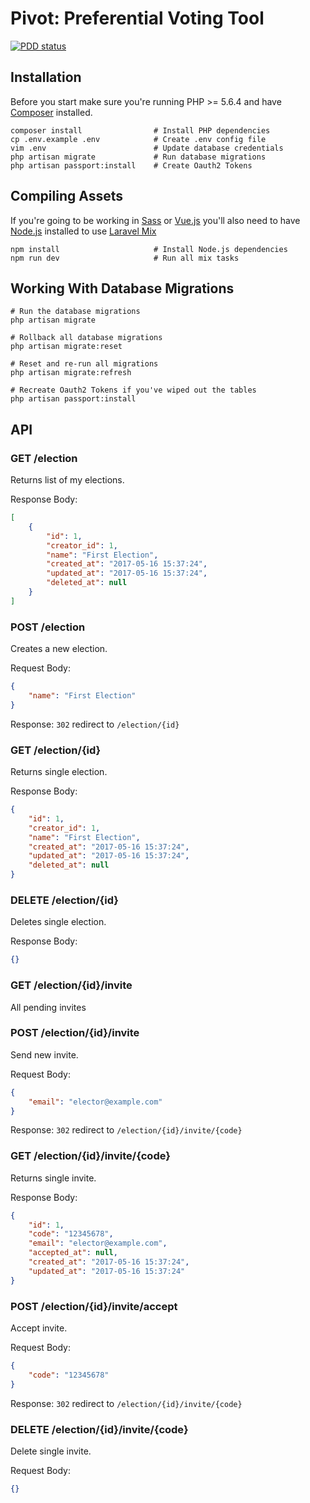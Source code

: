 # Pivot: Preferential Voting Tool

[![PDD status](http://www.0pdd.com/svg?name=pivot-libre/pivot)](http://www.0pdd.com/p?name=pivot-libre/pivot)

## Installation

Before you start make sure you're running PHP >= 5.6.4 and have
[Composer](https://getcomposer.org/download/) installed.

```shell
composer install                # Install PHP dependencies
cp .env.example .env            # Create .env config file
vim .env                        # Update database credentials
php artisan migrate             # Run database migrations
php artisan passport:install    # Create Oauth2 Tokens
```

## Compiling Assets

If you're going to be working in [Sass](http://sass-lang.com/) or
[Vue.js](https://vuejs.org/) you'll also need to have
[Node.js](https://nodejs.org/en/) installed to use
[Laravel Mix](https://laravel.com/docs/5.4/mix)

```shell
npm install                     # Install Node.js dependencies
npm run dev                     # Run all mix tasks
```

## Working With Database Migrations

```shell
# Run the database migrations
php artisan migrate

# Rollback all database migrations
php artisan migrate:reset

# Reset and re-run all migrations
php artisan migrate:refresh

# Recreate Oauth2 Tokens if you've wiped out the tables
php artisan passport:install
```

## API

### GET /election

Returns list of my elections.

Response Body:

```json
[
    {
        "id": 1,
        "creator_id": 1,
        "name": "First Election",
        "created_at": "2017-05-16 15:37:24",
        "updated_at": "2017-05-16 15:37:24",
        "deleted_at": null
    }
]
```

### POST /election

Creates a new election.

Request Body:

```json
{
    "name": "First Election"
}
```

Response: `302` redirect to `/election/{id}`

### GET /election/{id}

Returns single election.

Response Body:

```json
{
    "id": 1,
    "creator_id": 1,
    "name": "First Election",
    "created_at": "2017-05-16 15:37:24",
    "updated_at": "2017-05-16 15:37:24",
    "deleted_at": null
}
```

### DELETE /election/{id}

Deletes single election.

Response Body:

```json
{}
```

### GET /election/{id}/invite

All pending invites

### POST /election/{id}/invite

Send new invite.

Request Body:

```json
{
    "email": "elector@example.com"
}
```

Response: `302` redirect to `/election/{id}/invite/{code}`

### GET /election/{id}/invite/{code}

Returns single invite.

Response Body:

```json
{
    "id": 1,
    "code": "12345678",
    "email": "elector@example.com",
    "accepted_at": null,
    "created_at": "2017-05-16 15:37:24",
    "updated_at": "2017-05-16 15:37:24"
}
```

### POST /election/{id}/invite/accept

Accept invite.

Request Body:

```json
{
    "code": "12345678"
}
```

Response: `302` redirect to `/election/{id}/invite/{code}`

### DELETE /election/{id}/invite/{code}

Delete single invite.

Request Body:

```json
{}
```
